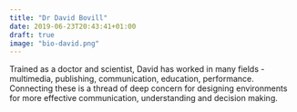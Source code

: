 ```yaml
---
title: "Dr David Bovill"
date: 2019-06-23T20:43:41+01:00
draft: true
image: "bio-david.png"
---
```

Trained as a doctor and scientist, David has worked in many fields - multimedia, publishing, communication, education, performance. Connecting these is a thread of deep concern for designing environments for more effective communication, understanding and decision making.
